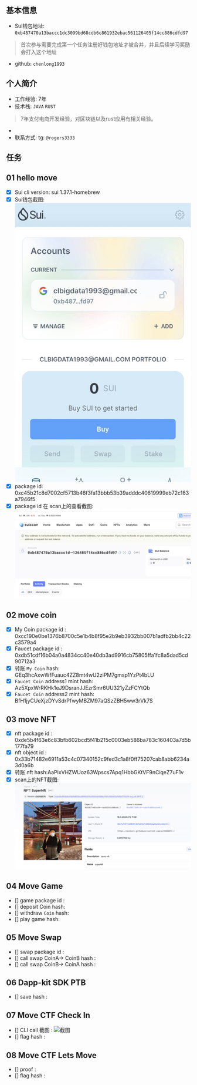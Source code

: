 ## 基本信息
- Sui钱包地址: `0xb487470a13baccc1dc3099bd68cdb6c861932ebac561126405f14cc886cdfd97`
> 首次参与需要完成第一个任务注册好钱包地址才被合并，并且后续学习奖励会打入这个地址
- github: `chenlong1993`

## 个人简介
- 工作经验: 7年
- 技术栈: `JAVA` `RUST` 
> 7年支付电商开发经验，对区块链以及rust应用有相关经验。
- 
- 联系方式: tg: `@rogers3333` 

## 任务

##   01 hello move  
- [x] Sui cli version: sui 1.37.1-homebrew
- [x] Sui钱包截图: ![Sui钱包截图](./images/wallet.jpg)
- [x] package id: 0xc45b21c8d7002cf5713b46f3fa13bbb53b39adddc40619999eb72c163a7946f5
- [x] package id 在 scan上的查看截图:![Scan截图](./images/suiscan.jpg)

##   02 move coin
- [x] My Coin package id : 0xcc190e0be1376b8700c5e1b4b8f95e2b9eb3932bb007b1adfb2bb4c22c3579a4
- [X] Faucet package id : 0xdb51cdf16b04a0a4834cc40e40db3ad9916cb75805ffa1fc8a5dad5cd90712a3
- [X] 转账 `My Coin` hash: GEq3hcAxwWfFuauc4ZZ8mt4wU2ziPM7gmsp1YzPt4bLU
- [X] `Faucet Coin` address1 mint hash: Az5XpxWrRKHk1eJ9DsranJJEzrSmr6UU321yZzFCYtQb
- [X] `Faucet Coin` address2 mint hash: BfH1jyCUeXjzDYvSdrPfwyMBZM97aQSzZBH5ww3rVk7S

##   03 move NFT
- [x] nft package id : 0xde5b4f63e6c83bfb602bcd5f41b215c0003eb586ba783c160403a7d5b177fa79
- [X] nft object id : 0x33b71482e6911a53c4c07340152c9fed3c1a8f0ff75207cab8abb6234a3d0a6b
- [X] 转账 nft  hash:AaPixVHZWUoz63Wpscs7Apq1HbbGKtVF9nCiqeZ7uF1v
- [X] scan上的NFT截图:![Scan截图](./images/NFT.jpg)

##   04 Move Game
- [] game package id :
- [] deposit Coin hash:
- [] withdraw `Coin` hash:
- [] play game hash:

##   05 Move Swap
- [] swap package id :
- [] call swap CoinA-> CoinB  hash :
- [] call swap CoinB-> CoinA  hash :

##   06 Dapp-kit SDK PTB
- [] save hash :

##   07 Move CTF Check In
- [] CLI call 截图 : ![截图](./images/你的图片地址)
- [] flag hash :

##   08 Move CTF Lets Move
- [] proof : 
- [] flag hash :
